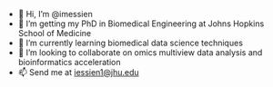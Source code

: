 - 👋 Hi, I’m @imessien
- 👀 I’m getting my PhD in Biomedical Engineering at Johns Hopkins School of Medicine
- 🌱 I’m currently learning biomedical data science techniques
- 💞️ I’m looking to collaborate on omics multiview data analysis and bioinformatics acceleration
- 📫 Send me at iessien1@jhu.edu

<!---
imessien/imessien is a ✨ special ✨ repository because its `README.md` (this file) appears on your GitHub profile.
You can click the Preview link to take a look at your changes.
--->
